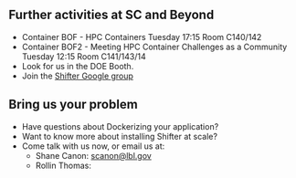 ## Further activities at SC and Beyond
- Container BOF - HPC Containers Tuesday 17:15 Room C140/142
- Container BOF2 - Meeting HPC Container Challenges as a Community Tuesday 12:15 Room C141/143/14
- Look for us in the DOE Booth.
- Join the [Shifter Google group](https://groups.google.com/forum/#!forum/shifter-hpc)


## Bring us your problem
- Have questions about Dockerizing your application?
- Want to know more about installing Shifter at scale?
- Come talk with us now, or email us at: 
  - Shane Canon:  scanon@lbl.gov
  - Rollin Thomas:

